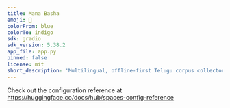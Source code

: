 ```yaml
---
title: Mana Basha
emoji: 👀
colorFrom: blue
colorTo: indigo
sdk: gradio
sdk_version: 5.38.2
app_file: app.py
pinned: false
license: mit
short_description: 'Multilingual, offline-first Telugu corpus collector via fun '
---
```


Check out the configuration reference at https://huggingface.co/docs/hub/spaces-config-reference
